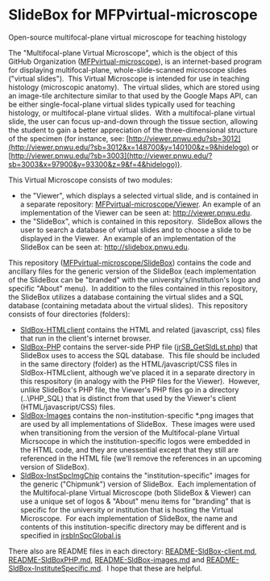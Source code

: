 # SlideBox for MFPvirtual-microscope

Open-source multifocal-plane virtual microscope for teaching histology

The "Multifocal-plane Virtual Microscope", which is the object of this GitHub Organization ([MFPvirtual-microscope](https://github.com/MFPvirtual-microscope)), is an internet-based program for displaying multifocal-plane, whole-slide-scanned microscope slides ("virtual slides").&nbsp; This Virtual Microscope is intended for use in teaching histology (microscopic anatomy).&nbsp; The virtual slides, which are stored using an image-tile architecture similar to that used by the Google Maps API, can be either single-focal-plane virtual slides typically used for teaching histology, or multifocal-plane virtual slides.&nbsp; With a multifocal-plane virtual slide, the user can focus up-and-down through the tissue section, allowing the student to gain a better appreciation of the three-dimensional structure of the specimen (for instance, see: [http://viewer.pnwu.edu?sb=3012](http://viewer.pnwu.edu/?sb=3012&x=148700&y=140100&z=9&hidelogo) or [http://viewer.pnwu.edu/?sb=3003](http://viewer.pnwu.edu/?sb=3003&x=97900&y=93300&z=9&f=4&hidelogo)).

This Virtual Microscope consists of two modules:

* the "Viewer", which displays a selected virtual slide, and is contained in a separate repository:  [MFPvirtual-microscope/Viewer](https://github.com/MFPvirtual-microscope/Viewer).  An example of an implementation of the Viewer can be seen at: http://viewer.pnwu.edu.
* the "SlideBox", which is contained in this repository.&nbsp; SlideBox allows the user to search a database of virtual slides and to choose a slide to be displayed in the Viewer.&nbsp; An example of an implementation of the SlideBox can be seen at: http://slidebox.pnwu.edu.

This repository ([MFPvirtual-microscope/SlideBox](https://github.com/MFPvirtual-microscope/SlideBox)) contains the code and ancillary files for the generic version of the SlideBox (each implementation of the SlideBox can be "branded" with the university's/institution's logo and specific "About" menu).&nbsp; In addition to the files contained in this repository, the SlideBox utilizes a database containing the virtual slides and a SQL database (containing metadata about the virtual slides).&nbsp; This repository consists of four directories (folders):

* [SldBox-HTMLclient](https://github.com/MFPvirtual-microscope/SlideBox/tree/main/SldBox-HTMLclient) contains the HTML and related (javascript, css) files that run in the client's internet browser.
* [SldBox-PHP](https://github.com/MFPvirtual-microscope/SlideBox/tree/main/SldBox-PHP) contains the server-side PHP file ([jrSB_GetSldLst.php](https://github.com/MFPvirtual-microscope/SlideBox/blob/main/SldBox-PHP/jrSB_GetSldLst.php)) that SlideBox uses to access the SQL database.&nbsp; This file should be included in the same directory (folder) as the HTML/javascript/CSS files in SldBox-HTMLclient, although we've placed it in a separate directory in this respository (in analogy with the PHP files for the Viewer).&nbsp; However, unlike SlideBox's PHP file, the Viewer's PHP files go in a directory (..\\PHP_SQL) that is distinct from that used by the Viewer's client (HTML/javascript/CSS) files.
* [SldBox-Images](https://github.com/MFPvirtual-microscope/SlideBox/tree/main/SldBox-Images) contains the non-institution-specific \*.png images that are used by all implementations of SlideBox.&nbsp; These images were used when transitioning from the version of the Multifocal-plane Virtual Micrsocope in which the institution-specific logos were embedded in the HTML code, and they are unessential except that they still are referenced in the HTML file (we'll remove the references in an upcoming version of SlideBox).
* [SldBox-InstSpcImgChip](https://github.com/MFPvirtual-microscope/SlideBox/tree/main/SldBox-InstSpcImgChip) contains the "institution-specific" images for the generic ("Chipmunk") version of SlideBox.&nbsp; Each implementation of the Multifocal-plane Virtual Microscope (both SlideBox & Viewer) can use a unique set of logos & "About" menu items for "branding" that is specific for the university or institution that is hosting the Virtual Microscope.&nbsp; For each implementation of SlideBox, the name and contents of this institution-specific directory may be different and is specified in [jrsbInSpcGlobal.js](https://github.com/MFPvirtual-microscope/SlideBox/blob/main/SldBox-HTMLclient/jrsbInSpcGlobal.js)

There also are README files in each directory: [README-SldBox-client.md](https://github.com/MFPvirtual-microscope/SlideBox/blob/main/SldBox-HTMLclient/README-SldBox-client.md), [README-SldBoxPHP.md](https://github.com/MFPvirtual-microscope/SlideBox/blob/main/SldBox-PHP/README-SldBoxPHP.md), [README-SldBox-images.md](https://github.com/MFPvirtual-microscope/SlideBox/blob/main/SldBox-Images/README-SldBox-images.md) and [README-SldBox-InstituteSpecific.md](https://github.com/MFPvirtual-microscope/SlideBox/blob/main/SldBox-InstSpcImgChip/README-SldBox-InstituteSpecific.md).&nbsp; I hope that these are helpful.
